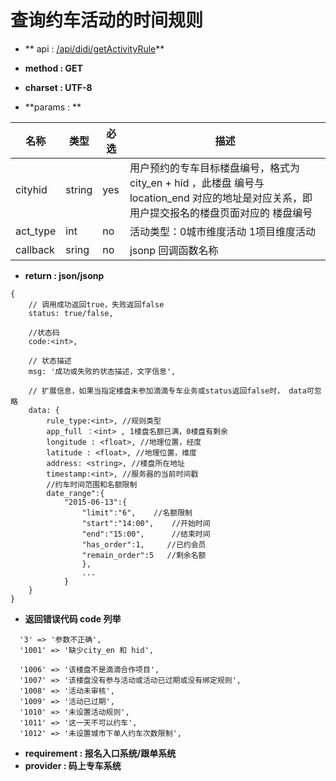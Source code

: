 
# 查询约车活动的时间规则

* ** api : [/api/didi/getActivityRule](/api/didi/getActivityRule)** 

* **method : GET**

* **charset : UTF-8**

* **params : **

| 名称|类型| 必选 | 描述|
| -- | -- | -- | -- |
| cityhid  | string | yes | 用户预约的专车目标楼盘编号，格式为 city_en + hid ，此楼盘 编号与 location_end 对应的地址是对应关系，即用户提交报名的楼盘页面对应的 楼盘编号 |
| act_type | int | no | 活动类型：0城市维度活动 1项目维度活动|
| callback | sring | no | jsonp 回调函数名称 |

* **return : json/jsonp**

```
{
    // 调⽤成功返回true，失败返回false
    status: true/false,

    //状态码
    code:<int>,

    // 状态描述
    msg: '成功或失败的状态描述，⽂字信息',

    // 扩展信息，如果当指定楼盘未参加滴滴专车业务或status返回false时， data可忽略
    data: {
        rule_type:<int>, //规则类型
        app_full ：<int> , 1楼盘名额已满，0楼盘有剩余
        longitude : <float>, //地理位置，经度
        latitude : <float>, //地理位置，维度
        address: <string>, //楼盘所在地址
        timestamp:<int>, //服务器的当前时间戳
        //约车时间范围和名额限制
        date_range":{
            "2015-06-13":{
                "limit":"6",    //名额限制
                "start":"14:00",    //开始时间
                "end":"15:00",      //结束时间
                "has_order":1,     //已约会员
                "remain_order":5   //剩余名额
                },
                ...
            }
    }
}

```
* **返回错误代码 code 列举**

```
  '3' => '参数不正确',
  '1001' => '缺少city_en 和 hid',

  '1006' => '该楼盘不是滴滴合作项目',
  '1007' => '该楼盘没有参与活动或活动已过期或没有绑定规则',
  '1008' => '活动未审核',
  '1009' => '活动已过期',
  '1010' => '未设置活动规则',
  '1011' => '这一天不可以约车',
  '1012' => '未设置城市下单人约车次数限制',

```


* **requirement : 报名入口系统/跟单系统**
* **provider : 码上专车系统**
